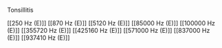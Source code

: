 Tonsillitis

[[250 Hz (E)]]
[[870 Hz (E)]]
[[5120 Hz (E)]]
[[85000 Hz (E)]]
[[100000 Hz (E)]]
[[355720 Hz (E)]]
[[425160 Hz (E)]]
[[571000 Hz (E)]]
[[837000 Hz (E)]]
[[937410 Hz (E)]]